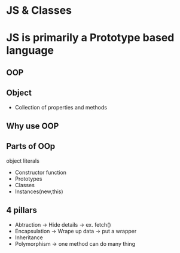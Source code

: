 # JS & Classes
# JS is primarily a Prototype based language
## OOP

## Object 
- Collection of properties and methods

## Why use OOP

## Parts of OOp
object literals

- Constructor function
- Prototypes
- Classes
- Instances(new,this)

## 4 pillars
- Abtraction        -> Hide details -> ex. fetch()
- Encapsulation     -> Wrape up data -> put a wrapper
- Inheritance       
- Polymorphism      -> one method can do many thing
